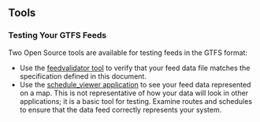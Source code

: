 ## Tools

### Testing Your GTFS Feeds

Two Open Source tools are available for testing feeds in the GTFS format:

* Use the [feedvalidator tool](https://github.com/google/transitfeed/wiki/FeedValidator) to verify that your feed data file matches the specification defined in this document.
* Use the [schedule_viewer application](https://github.com/google/transitfeed/wiki/ScheduleViewer) to see your feed data represented on a map. This is not representative of how your data will look in other applications; it is a basic tool for testing. Examine routes and schedules to ensure that the data feed correctly represents your system.
